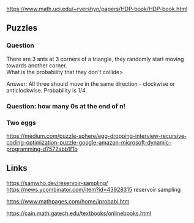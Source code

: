 https://www.math.uci.edu/~rvershyn/papers/HDP-book/HDP-book.html 
## Puzzles

### Question 
There are 3 ants at 3 corners of a triangle, they randomly start moving towards another corner.  
What is the probability that they don't collide>

Answer: All three should move in the same direction - clockwise or anticlockwise. Probability is 1/4. 


### Question: how many 0s at the end of  n!

### Two eggs
https://medium.com/puzzle-sphere/egg-dropping-interview-recursive-coding-optimization-puzzle-google-amazon-microsoft-dynamic-programming-d7572abb1f1b

## Links

<https://samwho.dev/reservoir-sampling/> <https://news.ycombinator.com/item?id=43928315>  reservoir sampling

<https://www.mathpages.com/home/iprobabi.htm>

<https://cain.math.gatech.edu/textbooks/onlinebooks.html>

